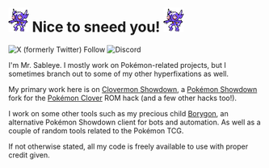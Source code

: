 # ![Gen 2 Sableye](retrobleye.gif) Nice to sneed you! ![Gen 2 Sableye](retrobleye.gif)

![X (formerly Twitter) Follow](https://img.shields.io/twitter/follow/mistersableye)
 ![Discord](https://img.shields.io/discord/1126037321461018706) 

I'm Mr. Sableye. I mostly work on Pokémon-related projects, but I sometimes branch out to some of my other hyperfixations as well.

My primary work here is on [Clovermon Showdown](https://clover.weedl.es), a [Pokémon Showdown](https://github.com/smogon/pokemon-showdown) fork for the [Pokémon Clover](https://poclo.net) ROM hack (and a few other hacks too!).

I work on some other tools  such as my precious child [Borygon](https://github.com/MrSableye/borygon), an alternative Pokémon Showdown client for bots and automation. As well as a couple of random tools related to the Pokémon TCG.

If not otherwise stated, all my code is freely available to use with proper credit given.